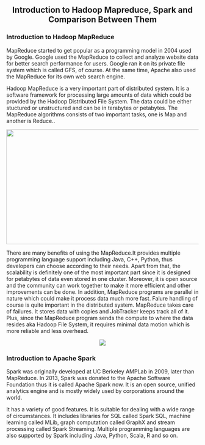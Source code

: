 <div align=center>
  
## Introduction to Hadoop Mapreduce, Spark and Comparison Between Them
</div>

### Introduction to Hadoop MapReduce
MapReduce started to get popular as a programming model in 2004 used by Google. Google used the MapReduce to collect and analyze website data for better search performance for users. Google ran it on its private file system which is called GFS, of course. At the same time, Apache also used the MapReduce for its own web search engine. 


Hadoop MapReduce is a very important part of distributed system. It is a software framework for processing large amounts of data which could be provided by the Hadoop Distributed File System. The data could be either stuctured or unstructured and can be in terabytes or petabytes. The MapReduce algorithms consists of two important tasks, one is Map and another is Reduce..
<div align=center>
<img src = "https://github.com/gowarrior/dist-sys-practice/blob/master/technical-report/image.png" width="700" height="300" >
</div>

There are many benefits of using the MapReduce.It provides multiple programming language support including Java, C++, Python, thus developers can choose according to their needs. Apart from that, the scalability is definitely one of the most important part since it is designed for petabytes of data even stored in one cluster. Moreover, it is open source and the community can work together to make it more efficient and other improvements can be done. In addition, MapReduce programs are parallel in nature which could make it process data much more fast. Falure handling of course is quite important in the distributed system. MapReduce takes care of failures. It stores data with copies and JobTracker keeps track all of it. Plus, since the MapReduce program sends the compute to where the data resides aka Hadoop File System, it requires minimal data motion which is more reliable and less overhead.

<div align=center>
<img src = "https://github.com/gowarrior/dist-sys-practice/blob/master/technical-report/1.jpg" >
</div>

### Introduction to Apache Spark
Spark was originally developed at UC Berkeley AMPLab in 2009, later than MapReduce. In 2013, Spark was donated to the Apache Software Foundation thus it is called Apache Spark now. It is an open source, unified analytics engine and is mostly widely used by corporations around the world.

It has a variety of good features. It is suitable for dealing with a wide range of circumstances. It includes libraries for SQL called Spark SQL, machine learning called MLib, graph computation called GraphX and stream processing called Spark Streaming. Multiple programming languages are also supported by Spark including Java, Python, Scala,  R and so on.
